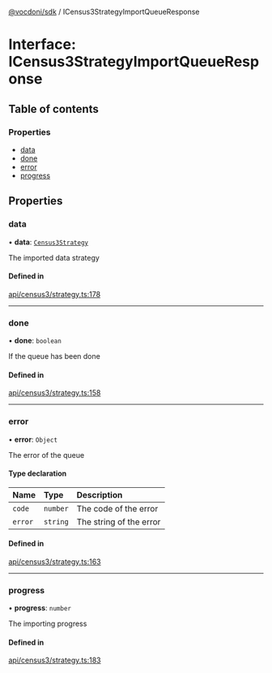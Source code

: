 [@vocdoni/sdk](/sdk) / ICensus3StrategyImportQueueResponse

# Interface: ICensus3StrategyImportQueueResponse

## Table of contents

### Properties

- [data](ICensus3StrategyImportQueueResponse#data)
- [done](ICensus3StrategyImportQueueResponse#done)
- [error](ICensus3StrategyImportQueueResponse#error)
- [progress](ICensus3StrategyImportQueueResponse#progress)

## Properties

### data

• **data**: [`Census3Strategy`](../sdk-reference#census3strategy)

The imported data strategy

#### Defined in

[api/census3/strategy.ts:178](https://github.com/vocdoni/vocdoni-sdk/blob/2ec9544f0d792289a6e591f4f269c47a23ca40a1/src/api/census3/strategy.ts#L178)

___

### done

• **done**: `boolean`

If the queue has been done

#### Defined in

[api/census3/strategy.ts:158](https://github.com/vocdoni/vocdoni-sdk/blob/2ec9544f0d792289a6e591f4f269c47a23ca40a1/src/api/census3/strategy.ts#L158)

___

### error

• **error**: `Object`

The error of the queue

#### Type declaration

| Name | Type | Description |
| :------ | :------ | :------ |
| `code` | `number` | The code of the error |
| `error` | `string` | The string of the error |

#### Defined in

[api/census3/strategy.ts:163](https://github.com/vocdoni/vocdoni-sdk/blob/2ec9544f0d792289a6e591f4f269c47a23ca40a1/src/api/census3/strategy.ts#L163)

___

### progress

• **progress**: `number`

The importing progress

#### Defined in

[api/census3/strategy.ts:183](https://github.com/vocdoni/vocdoni-sdk/blob/2ec9544f0d792289a6e591f4f269c47a23ca40a1/src/api/census3/strategy.ts#L183)
